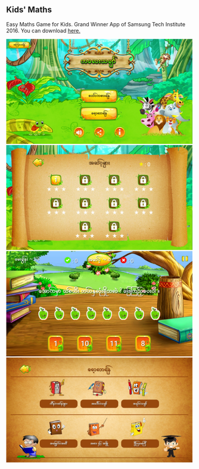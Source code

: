 <h2>Kids' Maths</h2>
<p>Easy Maths Game for Kids. Grand Winner App of Samsung Tech Institute 2016. You can download <a href="https://yadi.sk/d/I1Mt3Cg2ohdS7w">here.</a></p>

<img src="https://github.com/aunthtoo/Android-App-Collection-By-Me/blob/master/ss/km_01.jpg" width="500"/>
<img src="https://github.com/aunthtoo/Android-App-Collection-By-Me/blob/master/ss/km_02.jpg" width="500"/>
<img src="https://github.com/aunthtoo/Android-App-Collection-By-Me/blob/master/ss/km_03.jpg" width="500"/>
<img src="https://github.com/aunthtoo/Android-App-Collection-By-Me/blob/master/ss/km_04.jpg" width="500"/>
